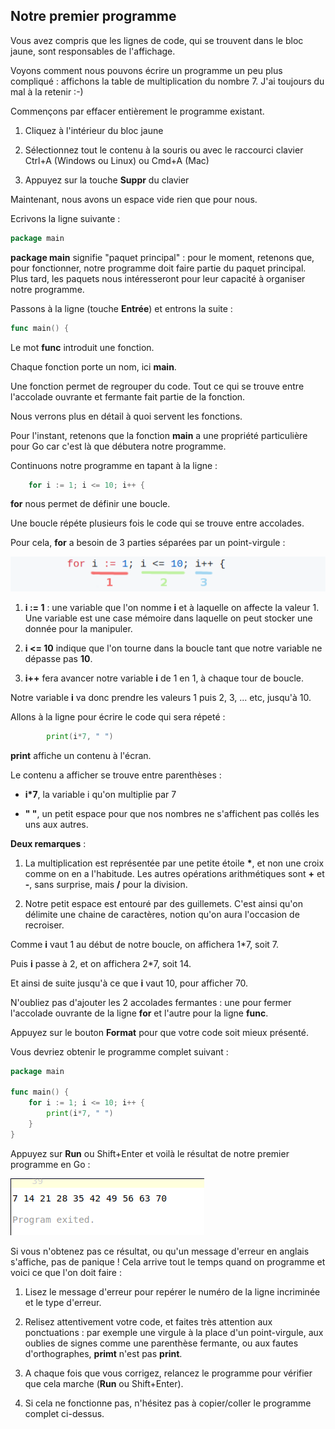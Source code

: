 ## Notre premier programme

Vous avez compris que les lignes de code, qui se trouvent dans le bloc jaune, sont responsables de l'affichage. 

Voyons comment nous pouvons écrire un programme un peu plus compliqué : affichons la table de multiplication du nombre 7. J'ai toujours du mal à la retenir :-)

Commençons par effacer entièrement le programme existant.

1. Cliquez à l'intérieur du bloc jaune

2. Sélectionnez tout le contenu à la souris ou avec le raccourci clavier Ctrl+A (Windows ou Linux) ou Cmd+A (Mac)

3. Appuyez sur la touche **Suppr** du clavier

Maintenant, nous avons un espace vide rien que pour nous.

Ecrivons la ligne suivante :

```go
package main
```

**package main** signifie "paquet principal" : pour le moment, retenons que, pour fonctionner, notre programme doit faire partie du paquet principal. Plus tard, les paquets nous intéresseront pour leur capacité à organiser notre programme.

Passons à la ligne (touche **Entrée**) et entrons la suite : 

```go
func main() {
```

Le mot **func** introduit une fonction. 

Chaque fonction porte un nom, ici **main**.

Une fonction permet de regrouper du code. Tout ce qui se trouve entre l'accolade ouvrante et fermante fait partie de la fonction.

Nous verrons plus en détail à quoi servent les fonctions.

Pour l'instant, retenons que la fonction **main** a une propriété particulière pour Go car c'est là que débutera notre programme.

Continuons notre programme en tapant à la ligne :

```go
	for i := 1; i <= 10; i++ {
```

**for** nous permet de définir une boucle. 

Une boucle répéte plusieurs fois le code qui se trouve entre accolades.

Pour cela, **for** a besoin de 3 parties séparées par un point-virgule :

![for expliqué](../assets/01_for.png)

1. **i := 1** : une variable que l'on nomme **i** et à laquelle on affecte la valeur 1. Une variable est une case mémoire dans laquelle on peut stocker une donnée pour la manipuler.

2. **i <= 10** indique que l'on tourne dans la boucle tant que notre variable ne dépasse pas **10**.

3. **i++** fera avancer notre variable **i** de 1 en 1, à chaque tour de boucle.

Notre variable **i** va donc prendre les valeurs 1 puis 2, 3, ... etc, jusqu'à 10.

Allons à la ligne pour écrire le code qui sera répeté :

```go
		print(i*7, " ")
```

**print** affiche un contenu à l'écran. 

Le contenu a afficher se trouve entre parenthèses :

* **i*7**, la variable i qu'on multiplie par 7

* **" "**, un petit espace pour que nos nombres ne s'affichent pas collés les uns aux autres.

**Deux remarques** : 

1. La multiplication est représentée par une petite étoile **\***, et non une croix comme on en a l'habitude. Les autres opérations arithmétiques sont **+** et **-**, sans surprise, mais **/** pour la division. 

2. Notre petit espace est entouré par des guillemets. C'est ainsi qu'on délimite une chaine de caractères, notion qu'on aura l'occasion de recroiser.

Comme **i** vaut 1 au début de notre boucle, on affichera 1*7, soit 7.

Puis **i** passe à 2, et on affichera 2*7, soit 14.

Et ainsi de suite jusqu'à ce que **i** vaut 10, pour afficher 70.

N'oubliez pas d'ajouter les 2 accolades fermantes : une pour fermer l'accolade ouvrante de la ligne **for** et l'autre pour la ligne **func**.

Appuyez sur le bouton **Format** pour que votre code soit mieux présenté.

Vous devriez obtenir le programme complet suivant :

```go
package main

func main() {
	for i := 1; i <= 10; i++ {
		print(i*7, " ")
	}
}
```

Appuyez sur **Run** ou Shift+Enter et voilà le résultat de notre premier programme en Go :

![table_de_7](../assets/01_table_de_7.png) 

Si vous n'obtenez pas ce résultat, ou qu'un message d'erreur en anglais s'affiche, pas de panique ! Cela arrive tout le temps quand on programme et voici ce que l'on doit faire :

1. Lisez le message d'erreur pour repérer le numéro de la ligne incriminée et le type d'erreur.

2. Relisez attentivement votre code, et faites très attention aux ponctuations : par exemple une virgule à la place d'un point-virgule, aux oublies de signes comme une parenthèse fermante, ou aux fautes d'orthographes, **primt** n'est pas **print**.

3. A chaque fois que vous corrigez, relancez le programme pour 
vérifier que cela marche (**Run** ou Shift+Enter).

4. Si cela ne fonctionne pas, n'hésitez pas à copier/coller le programme complet ci-dessus.
